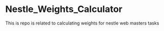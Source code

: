 # Nestle_Weights_Calculator
This is repo is related to calculating weights for nestle web masters tasks

